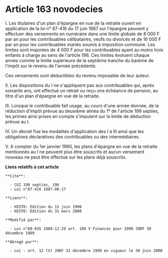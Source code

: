 # Article 163 novodecies

I. Les titulaires d'un plan d'épargne en vue de la retraite ouvert en application de la loi n° 87-416 du 17 juin 1987 sur
l'épargne peuvent y effectuer des versements en numéraire dans une limite globale de 8 000 F par an pour les contribuables
célibataires, veufs ou divorcés et de 16 000 F par an pour les contribuables mariés soumis à imposition commune. Les limites
sont majorées de 4 000 F pour les contribuables ayant au moins trois enfants à charge au sens de l'article 196. Ces limites
évoluent chaque année comme la limite supérieure de la septième tranche du barème de l'impôt sur le revenu de l'année
précédente. 

Ces versements sont déductibles du revenu imposable de leur auteur.

II. Les dispositions du I ne s'appliquent pas aux contribuables qui, après soixante ans, ont effectué un retrait ou reçu une
échéance de pension, au titre d'un plan d'épargne en vue de la retraite.

III. Lorsque le contribuable fait usage, au cours d'une année donnée, de la réduction d'impôt prévue au deuxième alinéa du 1°
de l'article 199 septies, les primes ainsi prises en compte s'imputent sur la limite de déduction prévue au I.

IV. Un décret fixe les modalités d'application des I à III ainsi que les obligations déclaratives des contribuables ou des
intermédiaires.

V. A compter du 1er janvier 1990, les plans d'épargne en vue de la retraite mentionnés au I ne peuvent plus être souscrits et
aucun versement nouveau ne peut être effectué sur les plans déjà souscrits.

**Liens relatifs à cet article**

	**Cite**:

	  - CGI 199 septies, 196
	  - Loi n°87-416 1987-06-17

	**Liens**:

	  - HISTO: Edition du 15 juin 1990
	  - HISTO: Edition du 31 mars 2000

	**Modifié par**:

	  - Loi n°89-935 1989-12-29 art. 109 V Finances pour 1990 JORF 30 décembre 1989

	**Abrogé par**:

	  - Loi - art. 12 (V) JORF 31 décembre 1999 en vigueur le 30 juin 2000
